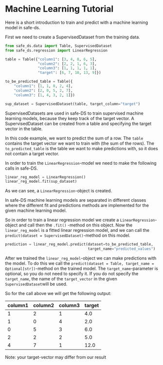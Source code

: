 # Machine Learning Tutorial

Here is a short introduction to train and predict with a machine learning model in safe-ds.

First we need to create a SupervisedDataset from the training data.

```python
from safe_ds.data import Table, SupervisedDataset
from safe_ds.regression import LinearRegression

table = Table({"column1": [3, 4, 8, 6, 5],
               "column2": [2, 2, 1, 6, 3],
               "column3": [1, 1, 1, 1, 1],
               "target": [6, 7, 10, 13, 9]})

to_be_predicted_table = Table({
    "column1": [1, 1, 0, 2, 4],
    "column2": [2, 0, 5, 2, 7],
    "column3": [1, 4, 3, 2, 1]})

sup_dataset = SupervisedDataset(table, target_column="target")
```

SupervisedDatasets are used in safe-DS to train supervised machine learning models, because they keep track of the target
vector. A SupervisedDataset can be created from a table and specifying the target vector in the table.

In this code example, we want to predict the sum of a row. The ```table``` contains the target vector we want to
train with (the sum of the rows). The ```to_predicted_table``` is the table we want to make predictions with, so it
does not contain a target vector.

In order to train the ```LinearRegression```-model we need to make the following calls in safe-DS.

```python
linear_reg_model = LinearRegression()
linear_reg_model.fit(sup_dataset)
```

As we can see, a ```LinearRegression```-object is created.

In safe-DS machine learning models are separated in different classes where the different fit and predictions methods
are implemented for the given machine learning model.

So in order to train a linear regression model we create a ```LinearRegression```-object and call then the ```.fit()```
-method on this object. Now the ```linear_reg_model``` is a fitted linear regression model, and we can call
the ```predict(dataset = SupervisedDataset)```-method on this model.

```python
prediction = linear_reg_model.predict(dataset=to_be_predicted_table,
                                      target_name="predicted_values")
```

After we trained the ```linear_reg_model```-object we can make predictions with the model. To do this we call the
```predict(dataset = Table, target_name = Optional[str])```-method on the trained model. The ```target_name```-parameter
is optional, so you do not need to specify it. If you do not specify the ```target_name```, the name of
the ```target_vector``` in the given ```SupervisedDataset```will be used.

So for the call above we will get the following output:

| column1 | column2 | column3 | target |
|---------|---------|---------|--------|
| 1       | 2       | 1       | 4.0    |
| 1       | 0       | 4       | 2.0    |
| 0       | 5       | 3       | 6.0    |
| 2       | 2       | 2       | 5.0    |
| 4       | 7       | 1       | 12.0   |

Note: your target-vector may differ from our result





